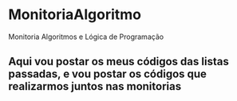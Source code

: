 # MonitoriaAlgoritmo
Monitoria Algoritmos e Lógica de Programação

## Aqui vou postar os meus códigos das listas passadas, e vou postar os códigos que realizarmos juntos nas monitorias 
